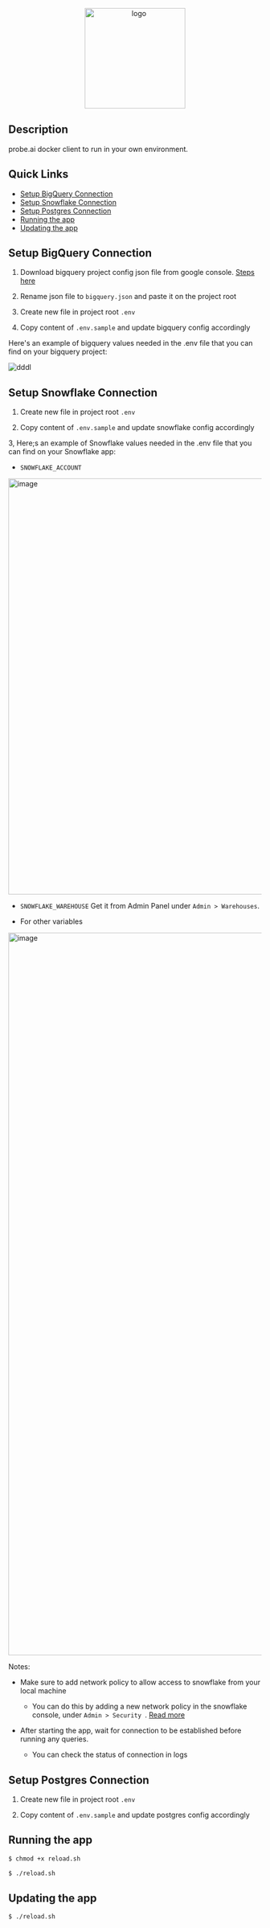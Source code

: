 <p align="center">
  <a href="https://imgbb.com/"><img src="https://i.ibb.co/VBhDKrt/logo.png" alt="logo" width="200" border="0" /></a>
</p>

## Description

probe.ai docker client to run in your own environment.

## Quick Links

- [Setup BigQuery Connection](#setup-bigquery-connection)
- [Setup Snowflake Connection](#setup-snowflake-connection)
- [Setup Postgres Connection](#setup-postgres-connection)
- [Running the app](#running-the-app)
- [Updating the app](#updating-the-app)

## Setup BigQuery Connection

1. Download bigquery project config json file from google console. [Steps here](https://www.metabase.com/docs/latest/databases/connections/bigquery)

2. Rename json file to `bigquery.json` and paste it on the project root

3. Create new file in project root `.env`

4. Copy content of `.env.sample` and update bigquery config accordingly

Here's an example of bigquery values needed in the .env file that you can find on your bigquery project:

![dddl](https://user-images.githubusercontent.com/30016913/219969360-1f7039b5-5b6e-483b-ac11-0e484bb20487.png)

## Setup Snowflake Connection

1. Create new file in project root `.env`

2. Copy content of `.env.sample` and update snowflake config accordingly

3, Here;s an example of Snowflake values needed in the .env file that you can find on your Snowflake app:

- `SNOWFLAKE_ACCOUNT`
 <img width="828" alt="image" src="https://user-images.githubusercontent.com/70322519/222150606-320403c9-37ce-4a0d-9abc-bf7589c7d603.png">


- `SNOWFLAKE_WAREHOUSE`
  Get it from Admin Panel under `Admin > Warehouses`.

- For other variables

<img width="1438" alt="image" src="https://user-images.githubusercontent.com/70322519/221109324-03005acc-a332-4456-85f4-dfd99274a1f6.png">

Notes:

- Make sure to add network policy to allow access to snowflake from your local machine

  - You can do this by adding a new network policy in the snowflake console, under `Admin > Security `. [Read more](https://docs.snowflake.com/en/user-guide/network-policies)

- After starting the app, wait for connection to be established before running any queries.
  - You can check the status of connection in logs

## Setup Postgres Connection

1. Create new file in project root `.env`

2. Copy content of `.env.sample` and update postgres config accordingly

## Running the app

```bash
$ chmod +x reload.sh

$ ./reload.sh
```

## Updating the app

```bash
$ ./reload.sh
```
